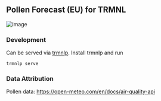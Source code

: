 ## Pollen Forecast (EU) for TRMNL
![image](https://github.com/user-attachments/assets/cc98fc44-c241-4d95-bbd5-4b7caef0a5a6)

### Development
Can be served via [trmnlp](https://github.com/usetrmnl/trmnlp). Install trmnlp and run
```
trmnlp serve
```

### Data Attribution
Pollen data: https://open-meteo.com/en/docs/air-quality-api
